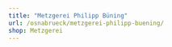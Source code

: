 ```yaml
---
title: "Metzgerei Philipp Büning"
url: /osnabrueck/metzgerei-philipp-buening/
shop: Metzgerei
---
```

